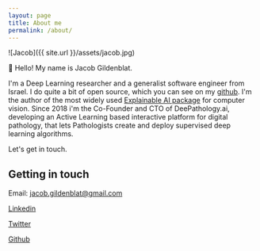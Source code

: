 ```yaml
---
layout: page
title: About me
permalink: /about/
---
```


![Jacob]({{ site.url }}/assets/jacob.jpg)

👋 Hello! My name is Jacob Gildenblat.

I'm a Deep Learning researcher and a generalist software engineer from Israel.
I do quite a bit of open source, which you can see on my [github](http://github.com/jacobgil). I'm the author of the most widely used [Explainable AI package](https://github.com/jacobgil/pytorch-grad-cam) for computer vision.
Since 2018 i'm the Co-Founder and CTO of DeePathology.ai, developing an Active Learning based interactive platform for digital pathology, that lets Pathologists create and deploy supervised deep learning algorithms.


Let's get in touch.

## Getting in touch
Email: jacob.gildenblat@gmail.com

[Linkedin](https://www.linkedin.com/in/jacob-gildenblat)

[Twitter](https://twitter.com/JacobGildenblat)

[Github](http://github.com/jacobgil)